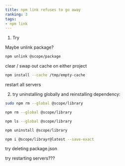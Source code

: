 ```yaml
---
title: npm link refuses to go away
ranking: 3
tags:
- npm link
---
```


1. Try

Maybe unlink package?

```sh
npm unlink @scope/package
```````

clear / swap out cache on either project

```sh
npm install --cache /tmp/empty-cache
```````

restart all servers


2. try uninstalling globally and reinstalling dependency:

```sh
sudo npm rm --global @scope/library
```````

```sh
npm rm --global @scope/library
```````

```sh
npm ls --global @scope/library
```````

```sh
npm uninstall @scope/library
```````

```sh
npm i @scope/librayr@latest --save-exact
```````

try deleting package.json

try restarting servers???
